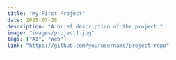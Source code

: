```yaml
---
title: "My First Project"
date: 2025-07-28
description: "A brief description of the project."
image: "images/project1.jpg"
tags: ["AI", "Web"]
link: "https://github.com/yourusername/project-repo"
---
```

